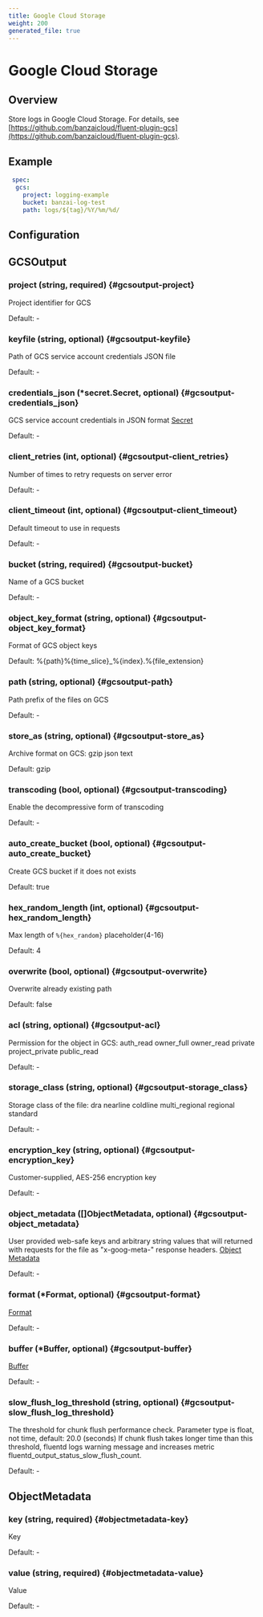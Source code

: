 ```yaml
---
title: Google Cloud Storage
weight: 200
generated_file: true
---
```


# Google Cloud Storage
## Overview
 Store logs in Google Cloud Storage. For details, see [https://github.com/banzaicloud/fluent-plugin-gcs](https://github.com/banzaicloud/fluent-plugin-gcs).

## Example
```yaml
 spec:
  gcs:
    project: logging-example
    bucket: banzai-log-test
    path: logs/${tag}/%Y/%m/%d/
```

## Configuration
## GCSOutput

### project (string, required) {#gcsoutput-project}

Project identifier for GCS 

Default: -

### keyfile (string, optional) {#gcsoutput-keyfile}

Path of GCS service account credentials JSON file 

Default: -

### credentials_json (*secret.Secret, optional) {#gcsoutput-credentials_json}

GCS service account credentials in JSON format [Secret](../secret/) 

Default: -

### client_retries (int, optional) {#gcsoutput-client_retries}

Number of times to retry requests on server error 

Default: -

### client_timeout (int, optional) {#gcsoutput-client_timeout}

Default timeout to use in requests 

Default: -

### bucket (string, required) {#gcsoutput-bucket}

Name of a GCS bucket 

Default: -

### object_key_format (string, optional) {#gcsoutput-object_key_format}

Format of GCS object keys  

Default:  %{path}%{time_slice}_%{index}.%{file_extension}

### path (string, optional) {#gcsoutput-path}

Path prefix of the files on GCS 

Default: -

### store_as (string, optional) {#gcsoutput-store_as}

Archive format on GCS: gzip json text  

Default:  gzip

### transcoding (bool, optional) {#gcsoutput-transcoding}

Enable the decompressive form of transcoding 

Default: -

### auto_create_bucket (bool, optional) {#gcsoutput-auto_create_bucket}

Create GCS bucket if it does not exists  

Default:  true

### hex_random_length (int, optional) {#gcsoutput-hex_random_length}

Max length of `%{hex_random}` placeholder(4-16)  

Default:  4

### overwrite (bool, optional) {#gcsoutput-overwrite}

Overwrite already existing path  

Default:  false

### acl (string, optional) {#gcsoutput-acl}

Permission for the object in GCS: auth_read owner_full owner_read private project_private public_read 

Default: -

### storage_class (string, optional) {#gcsoutput-storage_class}

Storage class of the file: dra nearline coldline multi_regional regional standard 

Default: -

### encryption_key (string, optional) {#gcsoutput-encryption_key}

Customer-supplied, AES-256 encryption key 

Default: -

### object_metadata ([]ObjectMetadata, optional) {#gcsoutput-object_metadata}

User provided web-safe keys and arbitrary string values that will returned with requests for the file as "x-goog-meta-" response headers. [Object Metadata](#objectmetadata) 

Default: -

### format (*Format, optional) {#gcsoutput-format}

[Format](../format/) 

Default: -

### buffer (*Buffer, optional) {#gcsoutput-buffer}

[Buffer](../buffer/) 

Default: -

### slow_flush_log_threshold (string, optional) {#gcsoutput-slow_flush_log_threshold}

The threshold for chunk flush performance check. Parameter type is float, not time, default: 20.0 (seconds) If chunk flush takes longer time than this threshold, fluentd logs warning message and increases metric fluentd_output_status_slow_flush_count. 

Default: -


## ObjectMetadata

### key (string, required) {#objectmetadata-key}

Key 

Default: -

### value (string, required) {#objectmetadata-value}

Value 

Default: -


